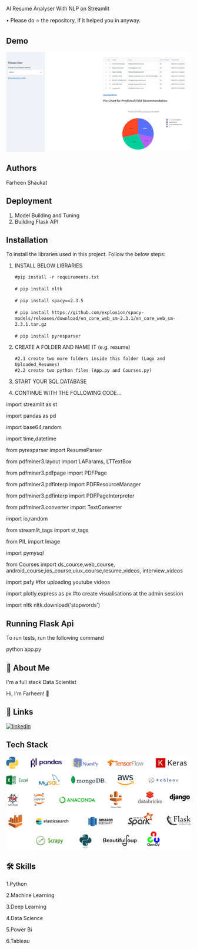 
AI Resume Analyser With NLP on Streamlit

• Please do ⭐ the repository, if it helped you in anyway.


## Demo




![Logo](https://github.com/Farheen-Arsalan/AI_Resume_Analyzer/blob/main/AI-Resume-Analyzer.png?raw=true)
## Authors

Farheen Shaukat


## Deployment

1. Model Building and Tuning
2. Building Flask API
## Installation

To install the libraries used in this project. Follow the below steps:


 1. INSTALL BELOW LIBRARIES

        #pip install -r requirements.txt

        # pip install nltk

        # pip install spacy==2.3.5

        # pip install https://github.com/explosion/spacy-models/releases/download/en_core_web_sm-2.3.1/en_core_web_sm-2.3.1.tar.gz

        # pip install pyresparser

 2. CREATE A FOLDER AND NAME IT (e.g. resume)

        #2.1 create two more folders inside this folder (Logo and Uploaded_Resumes)
        #2.2 create two python files (App.py and Courses.py)

 3. START YOUR SQL DATABASE


 4. CONTINUE WITH THE FOLLOWING CODE...

import streamlit as st

import pandas as pd

import base64,random

import time,datetime

from pyresparser import ResumeParser

from pdfminer3.layout import LAParams, LTTextBox

from pdfminer3.pdfpage import PDFPage

from pdfminer3.pdfinterp import PDFResourceManager

from pdfminer3.pdfinterp import PDFPageInterpreter

from pdfminer3.converter import TextConverter

import io,random

from streamlit_tags import st_tags

from PIL import Image

import pymysql

from Courses import ds_course,web_course,
android_course,ios_course,uiux_course,resume_videos,
interview_videos

import pafy #for uploading youtube videos

import plotly.express as px #to create visualisations at the admin session

import nltk
nltk.download('stopwords')

## Running Flask Api
To run tests, run the following command

  python app.py




## 🚀 About Me
I'm a full stack Data Scientist

Hi, I'm Farheen! 👋
## 🔗 Links

[![linkedin](https://img.shields.io/badge/linkedin-0A66C2?style=for-the-badge&logo=linkedin&logoColor=white)](https://www.linkedin.com/in/farheen-shaukat-83a7b9b6/)



## Tech Stack



![Logo](https://github.com/Farheen-Arsalan/AI_Resume_Analyzer/blob/main/Tech-Stack.png?raw=true)


## 🛠 Skills
1.Python

2.Machine Learning

3.Deep Learning

4.Data Science

5.Power Bi

6.Tableau


